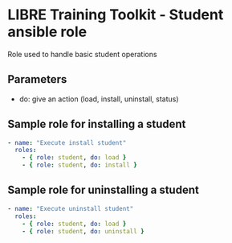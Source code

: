 # LIBRE Training Toolkit - Student ansible role 

Role used to handle basic student operations

## Parameters

- do: give an action (load, install, uninstall, status)


## Sample role for installing a student
```yaml
- name: "Execute install student"
  roles:
    - { role: student, do: load }
    - { role: student, do: install }
```

## Sample role for uninstalling a student
```yaml
- name: "Execute uninstall student"
  roles:
    - { role: student, do: load }
    - { role: student, do: uninstall }
```
